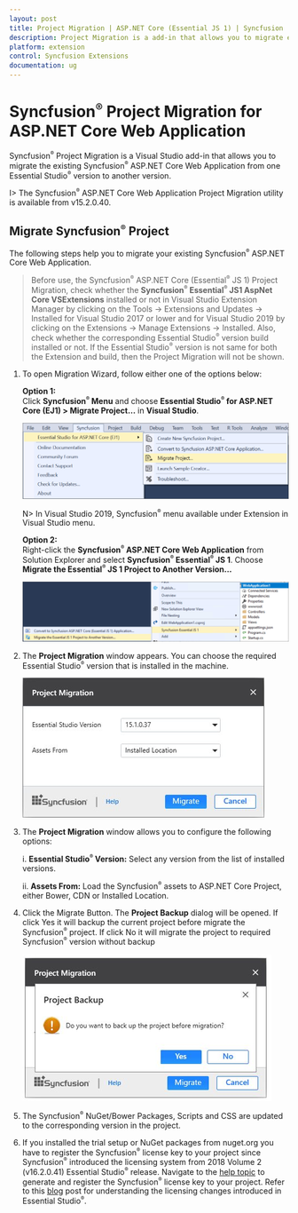 ```yaml
---
layout: post
title: Project Migration | ASP.NET Core (Essential JS 1) | Syncfusion
description: Project Migration is a add-in that allows you to migrate existing Syncfusion ASP.NET Core Web Application from one Essential Studio version to another version
platform: extension
control: Syncfusion Extensions
documentation: ug
---
```


# Syncfusion<sup style="font-size:70%">&reg;</sup> Project Migration for ASP.NET Core Web Application

Syncfusion<sup style="font-size:70%">&reg;</sup> Project Migration is a Visual Studio add-in that allows you to migrate the existing Syncfusion<sup style="font-size:70%">&reg;</sup> ASP.NET Core Web Application from one Essential Studio<sup style="font-size:70%">&reg;</sup> version to another version.

I> The Syncfusion<sup style="font-size:70%">&reg;</sup> ASP.NET Core Web Application Project Migration utility is available from v15.2.0.40.

## Migrate Syncfusion<sup style="font-size:70%">&reg;</sup> Project 

The following steps help you to migrate your existing Syncfusion<sup style="font-size:70%">&reg;</sup> ASP.NET Core Web Application. 

> Before use, the Syncfusion<sup style="font-size:70%">&reg;</sup> ASP.NET Core (Essential<sup style="font-size:70%">&reg;</sup> JS 1) Project Migration, check whether the **Syncfusion<sup style="font-size:70%">&reg;</sup> Essential<sup style="font-size:70%">&reg;</sup> JS1 AspNet Core VSExtensions** installed or not in Visual Studio Extension Manager by clicking on the Tools -> Extensions and Updates -> Installed for Visual Studio 2017 or lower and for Visual Studio 2019 by clicking on the Extensions -> Manage Extensions -> Installed. Also, check whether the corresponding Essential Studio<sup style="font-size:70%">&reg;</sup> version build installed or not. If the Essential Studio<sup style="font-size:70%">&reg;</sup> version is not same for both the Extension and build, then the Project Migration will not be shown.

1. To open Migration Wizard, follow either one of the options below: 

   **Option 1:**  
   Click **Syncfusion<sup style="font-size:70%">&reg;</sup> Menu** and choose **Essential Studio<sup style="font-size:70%">&reg;</sup> for ASP.NET Core (EJ1) > Migrate Project…** in **Visual Studio**.
   
   ![Syncfusion Essential JS 1 ASP.NET Core Project Migration via Syncfusion menu](Project-Migration_images/Syncfusion_Menu_Project_Migration.png)

   N> In Visual Studio 2019, Syncfusion<sup style="font-size:70%">&reg;</sup> menu available under Extension in Visual Studio menu.
   
   **Option 2:**  
   Right-click the **Syncfusion<sup style="font-size:70%">&reg;</sup> ASP.NET Core Web Application** from Solution Explorer and select **Syncfusion<sup style="font-size:70%">&reg;</sup> Essential<sup style="font-size:70%">&reg;</sup> JS 1**. Choose **Migrate the Essential<sup style="font-size:70%">&reg;</sup> JS 1 Project to Another Version...**

   ![Syncfusion Essential JS 1 ASP.NET Core Project Migration add-in](Project-Migration_images/Project-Migration_img1.png)

2. The **Project Migration** window appears. You can choose the required Essential Studio<sup style="font-size:70%">&reg;</sup> version that is installed in the machine. 

   ![Syncfusion Essential JS 1 ASP.NET Core Project Migration window](Project-Migration_images/Project-Migration-img2.jpeg)

3. The **Project Migration** window allows you to configure the following options:

   i. **Essential Studio<sup style="font-size:70%">&reg;</sup> Version:** Select any version from the list of installed versions.
   
   ii. **Assets From:** Load the Syncfusion<sup style="font-size:70%">&reg;</sup> assets to ASP.NET Core Project, either Bower, CDN or Installed Location.
   
4. Click the Migrate Button. The **Project Backup** dialog will be opened. If click Yes it will backup the current project before migrate the Syncfusion<sup style="font-size:70%">&reg;</sup> project. If click No it will migrate the project to required Syncfusion<sup style="font-size:70%">&reg;</sup> version without backup
   
   ![Syncfusion Essential JS 1 ASP.NET Core Project Migration backup dialog](Project-Migration_images/Project-Migration-img3.jpeg)
      
5. The Syncfusion<sup style="font-size:70%">&reg;</sup> NuGet/Bower Packages, Scripts and CSS are updated to the corresponding version in the project.

6. If you installed the trial setup or NuGet packages from nuget.org you have to register the Syncfusion<sup style="font-size:70%">&reg;</sup> license key to your project since Syncfusion<sup style="font-size:70%">&reg;</sup> introduced the licensing system from 2018 Volume 2 (v16.2.0.41) Essential Studio<sup style="font-size:70%">&reg;</sup> release. Navigate to the [help topic](https://help.syncfusion.com/common/essential-studio/licensing/license-key#how-to-generate-syncfusion-license-key) to generate and register the Syncfusion<sup style="font-size:70%">&reg;</sup> license key to your project. Refer to this [blog](https://www.syncfusion.com/blogs/post/whats-new-in-2018-volume-2.aspx) post for understanding the licensing changes introduced in Essential Studio<sup style="font-size:70%">&reg;</sup>.
